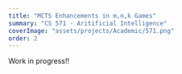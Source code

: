 ```yaml
---
title: "MCTS Enhancements in m,n,k Games"
summary: "CS 571 - Aritificial Intelligence"
coverImage: "assets/projects/Academic/571.png"
order: 2
---
```


Work in progress!!